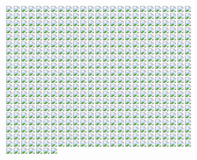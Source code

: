 ![](https://github.com/zero85258/hybrid_rudiments/tree/master/imgs/rudiments_alternated-cheese-ka-307.png)
![](https://github.com/zero85258/hybrid_rudiments/tree/master/imgs/rudiments_alternated-cheese-pataflafla-28.png)
![](https://github.com/zero85258/hybrid_rudiments/tree/master/imgs/rudiments_alternated-pataflafla-27.png)
![](https://github.com/zero85258/hybrid_rudiments/tree/master/imgs/rudiments_alternated-pataflaka-309.png)
![](https://github.com/zero85258/hybrid_rudiments/tree/master/imgs/rudiments_alternated-pattyacue-157.png)
![](https://github.com/zero85258/hybrid_rudiments/tree/master/imgs/rudiments_alternated-swiss-tap-drag-391.png)
![](https://github.com/zero85258/hybrid_rudiments/tree/master/imgs/rudiments_alternating-flyz-273.png)
![](https://github.com/zero85258/hybrid_rudiments/tree/master/imgs/rudiments_alternating-four-note-swiss-army-triplet-461.png)
![](https://github.com/zero85258/hybrid_rudiments/tree/master/imgs/rudiments_alternating-hertas-269.png)
![](https://github.com/zero85258/hybrid_rudiments/tree/master/imgs/rudiments_alternating-hertas-with-same-hand-accents-271.png)
![](https://github.com/zero85258/hybrid_rudiments/tree/master/imgs/rudiments_alternating-hertas-with-upbeat-accents-270.png)
![](https://github.com/zero85258/hybrid_rudiments/tree/master/imgs/rudiments_alternating-one-handed-tap-drag-242.png)
![](https://github.com/zero85258/hybrid_rudiments/tree/master/imgs/rudiments_alternating-pattys-162.png)
![](https://github.com/zero85258/hybrid_rudiments/tree/master/imgs/rudiments_alternating-single-stroke-five-249.png)
![](https://github.com/zero85258/hybrid_rudiments/tree/master/imgs/rudiments_alternating-single-stroke-five-with-upbeat-accents-250.png)
![](https://github.com/zero85258/hybrid_rudiments/tree/master/imgs/rudiments_alternating-single-stroke-four-245.png)
![](https://github.com/zero85258/hybrid_rudiments/tree/master/imgs/rudiments_alternating-single-stroke-nine-247.png)
![](https://github.com/zero85258/hybrid_rudiments/tree/master/imgs/rudiments_alternating-single-stroke-seven-246.png)
![](https://github.com/zero85258/hybrid_rudiments/tree/master/imgs/rudiments_alternating-single-stroke-six-248.png)
![](https://github.com/zero85258/hybrid_rudiments/tree/master/imgs/rudiments_alternating-single-stroke-three-244.png)
![](https://github.com/zero85258/hybrid_rudiments/tree/master/imgs/rudiments_alternating-swiss-army-triplet-144.png)
![](https://github.com/zero85258/hybrid_rudiments/tree/master/imgs/rudiments_alternating-swiss-flam-drag-266.png)
![](https://github.com/zero85258/hybrid_rudiments/tree/master/imgs/rudiments_backward-eggbeaters-399.png)
![](https://github.com/zero85258/hybrid_rudiments/tree/master/imgs/rudiments_beater-paradiddle-206.png)
![](https://github.com/zero85258/hybrid_rudiments/tree/master/imgs/rudiments_bee-report-508.png)
![](https://github.com/zero85258/hybrid_rudiments/tree/master/imgs/rudiments_berger-lesson-25-113.png)
![](https://github.com/zero85258/hybrid_rudiments/tree/master/imgs/rudiments_blurz-132.png)
![](https://github.com/zero85258/hybrid_rudiments/tree/master/imgs/rudiments_book-mark-41.png)
![](https://github.com/zero85258/hybrid_rudiments/tree/master/imgs/rudiments_book-report-1.png)
![](https://github.com/zero85258/hybrid_rudiments/tree/master/imgs/rudiments_book-report-variations-353.png)
![](https://github.com/zero85258/hybrid_rudiments/tree/master/imgs/rudiments_book-report-with-extra-credit-232.png)
![](https://github.com/zero85258/hybrid_rudiments/tree/master/imgs/rudiments_brille-stroke-241.png)
![](https://github.com/zero85258/hybrid_rudiments/tree/master/imgs/rudiments_buguda-chickens-267.png)
![](https://github.com/zero85258/hybrid_rudiments/tree/master/imgs/rudiments_buzz-flaps-400.png)
![](https://github.com/zero85258/hybrid_rudiments/tree/master/imgs/rudiments_buzzadiddle-268.png)
![](https://github.com/zero85258/hybrid_rudiments/tree/master/imgs/rudiments_casey-claw-42.png)
![](https://github.com/zero85258/hybrid_rudiments/tree/master/imgs/rudiments_change-ups-110.png)
![](https://github.com/zero85258/hybrid_rudiments/tree/master/imgs/rudiments_chatachichi-43.png)
![](https://github.com/zero85258/hybrid_rudiments/tree/master/imgs/rudiments_cheese-2.png)
![](https://github.com/zero85258/hybrid_rudiments/tree/master/imgs/rudiments_cheese-3-2-1-473.png)
![](https://github.com/zero85258/hybrid_rudiments/tree/master/imgs/rudiments_cheese-accent-193.png)
![](https://github.com/zero85258/hybrid_rudiments/tree/master/imgs/rudiments_cheese-back-flip-45.png)
![](https://github.com/zero85258/hybrid_rudiments/tree/master/imgs/rudiments_cheese-berger-222.png)
![](https://github.com/zero85258/hybrid_rudiments/tree/master/imgs/rudiments_cheese-chain-46.png)
![](https://github.com/zero85258/hybrid_rudiments/tree/master/imgs/rudiments_cheese-chatachichi-397.png)
![](https://github.com/zero85258/hybrid_rudiments/tree/master/imgs/rudiments_cheese-chutichuhs-40.png)
![](https://github.com/zero85258/hybrid_rudiments/tree/master/imgs/rudiments_cheese-chutra-cheese-119.png)
![](https://github.com/zero85258/hybrid_rudiments/tree/master/imgs/rudiments_cheese-doctoral-thesis-354.png)
![](https://github.com/zero85258/hybrid_rudiments/tree/master/imgs/rudiments_cheese-double-paradiddle-48.png)
![](https://github.com/zero85258/hybrid_rudiments/tree/master/imgs/rudiments_cheese-double-paradiddle-diddle-439.png)
![](https://github.com/zero85258/hybrid_rudiments/tree/master/imgs/rudiments_cheese-double-parafladdle-diddle-499.png)
![](https://github.com/zero85258/hybrid_rudiments/tree/master/imgs/rudiments_cheese-dragateenth-395.png)
![](https://github.com/zero85258/hybrid_rudiments/tree/master/imgs/rudiments_cheese-drags-216.png)
![](https://github.com/zero85258/hybrid_rudiments/tree/master/imgs/rudiments_cheese-five-chatachichi-398.png)
![](https://github.com/zero85258/hybrid_rudiments/tree/master/imgs/rudiments_cheese-five-stroke-paradiddle-286.png)
![](https://github.com/zero85258/hybrid_rudiments/tree/master/imgs/rudiments_cheese-flama-chuck-184.png)
![](https://github.com/zero85258/hybrid_rudiments/tree/master/imgs/rudiments_cheese-flama-chucka-diddle-182.png)
![](https://github.com/zero85258/hybrid_rudiments/tree/master/imgs/rudiments_cheese-flama-diddly-447.png)
![](https://github.com/zero85258/hybrid_rudiments/tree/master/imgs/rudiments_cheese-flamacue-swiss-149.png)
![](https://github.com/zero85258/hybrid_rudiments/tree/master/imgs/rudiments_cheese-flamalet-478.png)
![](https://github.com/zero85258/hybrid_rudiments/tree/master/imgs/rudiments_cheese-flammed-zigiddy-bops-312.png)
![](https://github.com/zero85258/hybrid_rudiments/tree/master/imgs/rudiments_cheese-fubars-51.png)
![](https://github.com/zero85258/hybrid_rudiments/tree/master/imgs/rudiments_cheese-inverted-threes-54.png)
![](https://github.com/zero85258/hybrid_rudiments/tree/master/imgs/rudiments_cheese-ka-55.png)
![](https://github.com/zero85258/hybrid_rudiments/tree/master/imgs/rudiments_cheese-para-pa-diddle-401.png)
![](https://github.com/zero85258/hybrid_rudiments/tree/master/imgs/rudiments_cheese-paradiddle-47.png)
![](https://github.com/zero85258/hybrid_rudiments/tree/master/imgs/rudiments_cheese-paradiddle-diddle-50.png)
![](https://github.com/zero85258/hybrid_rudiments/tree/master/imgs/rudiments_cheese-paradiddle-diddle-a-135.png)
![](https://github.com/zero85258/hybrid_rudiments/tree/master/imgs/rudiments_cheese-paradiddle-diddle-diddle-279.png)
![](https://github.com/zero85258/hybrid_rudiments/tree/master/imgs/rudiments_cheese-paradiddle-flafla-474.png)
![](https://github.com/zero85258/hybrid_rudiments/tree/master/imgs/rudiments_cheese-parafladdle-diddle-diddle-496.png)
![](https://github.com/zero85258/hybrid_rudiments/tree/master/imgs/rudiments_cheese-pataflafla-3.png)
![](https://github.com/zero85258/hybrid_rudiments/tree/master/imgs/rudiments_cheese-quickity-klotz-504.png)
![](https://github.com/zero85258/hybrid_rudiments/tree/master/imgs/rudiments_cheese-quickity-klotz-kicked-up-a-notch-505.png)
![](https://github.com/zero85258/hybrid_rudiments/tree/master/imgs/rudiments_cheese-ripits-472.png)
![](https://github.com/zero85258/hybrid_rudiments/tree/master/imgs/rudiments_cheese-roll-56.png)
![](https://github.com/zero85258/hybrid_rudiments/tree/master/imgs/rudiments_cheese-shirley-murphy-470.png)
![](https://github.com/zero85258/hybrid_rudiments/tree/master/imgs/rudiments_cheese-single-274.png)
![](https://github.com/zero85258/hybrid_rudiments/tree/master/imgs/rudiments_cheese-swiss-double-paradiddle-388.png)
![](https://github.com/zero85258/hybrid_rudiments/tree/master/imgs/rudiments_cheese-swiss-triple-paradiddle-389.png)
![](https://github.com/zero85258/hybrid_rudiments/tree/master/imgs/rudiments_cheese-triple-paradiddle-49.png)
![](https://github.com/zero85258/hybrid_rudiments/tree/master/imgs/rudiments_cheese-triplet-pataflafla-210.png)
![](https://github.com/zero85258/hybrid_rudiments/tree/master/imgs/rudiments_cheese-zigiddy-bops-313.png)
![](https://github.com/zero85258/hybrid_rudiments/tree/master/imgs/rudiments_cheesea-flamacue-diddle-155.png)
![](https://github.com/zero85258/hybrid_rudiments/tree/master/imgs/rudiments_cheeseacue-147.png)
![](https://github.com/zero85258/hybrid_rudiments/tree/master/imgs/rudiments_cheeseacue-drag-158.png)
![](https://github.com/zero85258/hybrid_rudiments/tree/master/imgs/rudiments_cheeseacue-five-152.png)
![](https://github.com/zero85258/hybrid_rudiments/tree/master/imgs/rudiments_cheeseafladdle-118.png)
![](https://github.com/zero85258/hybrid_rudiments/tree/master/imgs/rudiments_cheeseasingle-261.png)
![](https://github.com/zero85258/hybrid_rudiments/tree/master/imgs/rudiments_cheesecha-44.png)
![](https://github.com/zero85258/hybrid_rudiments/tree/master/imgs/rudiments_cheesed-deviled-eggs-396.png)
![](https://github.com/zero85258/hybrid_rudiments/tree/master/imgs/rudiments_cheesy-pancakes-215.png)
![](https://github.com/zero85258/hybrid_rudiments/tree/master/imgs/rudiments_chewbacca-diddle-509.png)
![](https://github.com/zero85258/hybrid_rudiments/tree/master/imgs/rudiments_chinese-fives-213.png)
![](https://github.com/zero85258/hybrid_rudiments/tree/master/imgs/rudiments_choo-choo-4.png)
![](https://github.com/zero85258/hybrid_rudiments/tree/master/imgs/rudiments_chuck-cheese-237.png)
![](https://github.com/zero85258/hybrid_rudiments/tree/master/imgs/rudiments_chumbly-bumkinsteen-218.png)
![](https://github.com/zero85258/hybrid_rudiments/tree/master/imgs/rudiments_churruckitahs-6.png)
![](https://github.com/zero85258/hybrid_rudiments/tree/master/imgs/rudiments_chut-cheese-7.png)
![](https://github.com/zero85258/hybrid_rudiments/tree/master/imgs/rudiments_chutichuhs-8.png)
![](https://github.com/zero85258/hybrid_rudiments/tree/master/imgs/rudiments_chutra-cheese-9.png)
![](https://github.com/zero85258/hybrid_rudiments/tree/master/imgs/rudiments_chutuddas-57.png)
![](https://github.com/zero85258/hybrid_rudiments/tree/master/imgs/rudiments_crazy-harry-280.png)
![](https://github.com/zero85258/hybrid_rudiments/tree/master/imgs/rudiments_cupcakes-511.png)
![](https://github.com/zero85258/hybrid_rudiments/tree/master/imgs/rudiments_delayed-dragadiddle-385.png)
![](https://github.com/zero85258/hybrid_rudiments/tree/master/imgs/rudiments_deviled-eggs-12.png)
![](https://github.com/zero85258/hybrid_rudiments/tree/master/imgs/rudiments_didda-let-202.png)
![](https://github.com/zero85258/hybrid_rudiments/tree/master/imgs/rudiments_diddle-egg-five-58.png)
![](https://github.com/zero85258/hybrid_rudiments/tree/master/imgs/rudiments_diddle-flafla-59.png)
![](https://github.com/zero85258/hybrid_rudiments/tree/master/imgs/rudiments_diddle-herta-60.png)
![](https://github.com/zero85258/hybrid_rudiments/tree/master/imgs/rudiments_displaced-flamacue-197.png)
![](https://github.com/zero85258/hybrid_rudiments/tree/master/imgs/rudiments_displaced-flamacue-with-diddle-on-three-281.png)
![](https://github.com/zero85258/hybrid_rudiments/tree/master/imgs/rudiments_displaced-flamacue-with-diddles-on-one-and-three-282.png)
![](https://github.com/zero85258/hybrid_rudiments/tree/master/imgs/rudiments_doctor-rion-133.png)
![](https://github.com/zero85258/hybrid_rudiments/tree/master/imgs/rudiments_doctoral-thesis-61.png)
![](https://github.com/zero85258/hybrid_rudiments/tree/master/imgs/rudiments_double-accented-single-flam-drag-63.png)
![](https://github.com/zero85258/hybrid_rudiments/tree/master/imgs/rudiments_double-dragadiddle-380.png)
![](https://github.com/zero85258/hybrid_rudiments/tree/master/imgs/rudiments_double-flam-drag-10.png)
![](https://github.com/zero85258/hybrid_rudiments/tree/master/imgs/rudiments_double-flam-drag-diddle-486.png)
![](https://github.com/zero85258/hybrid_rudiments/tree/master/imgs/rudiments_double-flam-drag-diddle-diddle-487.png)
![](https://github.com/zero85258/hybrid_rudiments/tree/master/imgs/rudiments_double-flam-drag-triple-paradiddle-488.png)
![](https://github.com/zero85258/hybrid_rudiments/tree/master/imgs/rudiments_double-flam-flam-paradiddle-191.png)
![](https://github.com/zero85258/hybrid_rudiments/tree/master/imgs/rudiments_double-flamacue-196.png)
![](https://github.com/zero85258/hybrid_rudiments/tree/master/imgs/rudiments_double-flammed-mill-109.png)
![](https://github.com/zero85258/hybrid_rudiments/tree/master/imgs/rudiments_double-flammed-swiss-army-triplet-64.png)
![](https://github.com/zero85258/hybrid_rudiments/tree/master/imgs/rudiments_double-para-flamadiddle-379.png)
![](https://github.com/zero85258/hybrid_rudiments/tree/master/imgs/rudiments_double-para-swiss-flam-drags-355.png)
![](https://github.com/zero85258/hybrid_rudiments/tree/master/imgs/rudiments_double-paradiddle-diddle-408.png)
![](https://github.com/zero85258/hybrid_rudiments/tree/master/imgs/rudiments_double-paradiddle-diddle-nine-stroke-roll-409.png)
![](https://github.com/zero85258/hybrid_rudiments/tree/master/imgs/rudiments_double-paradiddle-flamacue-223.png)
![](https://github.com/zero85258/hybrid_rudiments/tree/master/imgs/rudiments_double-paradiddle-flamacue-with-flam-on-five-283.png)
![](https://github.com/zero85258/hybrid_rudiments/tree/master/imgs/rudiments_double-parafladdle-diddle-497.png)
![](https://github.com/zero85258/hybrid_rudiments/tree/master/imgs/rudiments_double-ratamaflam-140.png)
![](https://github.com/zero85258/hybrid_rudiments/tree/master/imgs/rudiments_drag-double-paradiddle-358.png)
![](https://github.com/zero85258/hybrid_rudiments/tree/master/imgs/rudiments_drag-paradiddle-diddle-356.png)
![](https://github.com/zero85258/hybrid_rudiments/tree/master/imgs/rudiments_drag-patty-66.png)
![](https://github.com/zero85258/hybrid_rudiments/tree/master/imgs/rudiments_drag-triple-paradiddle-357.png)
![](https://github.com/zero85258/hybrid_rudiments/tree/master/imgs/rudiments_dragalet-195.png)
![](https://github.com/zero85258/hybrid_rudiments/tree/master/imgs/rudiments_dragateenth-194.png)
![](https://github.com/zero85258/hybrid_rudiments/tree/master/imgs/rudiments_eggbeaters-11.png)
![](https://github.com/zero85258/hybrid_rudiments/tree/master/imgs/rudiments_elmer-fudd-diddle-477.png)
![](https://github.com/zero85258/hybrid_rudiments/tree/master/imgs/rudiments_essay-217.png)
![](https://github.com/zero85258/hybrid_rudiments/tree/master/imgs/rudiments_fifty-five-510.png)
![](https://github.com/zero85258/hybrid_rudiments/tree/master/imgs/rudiments_five-stroke-diddle-herta-314.png)
![](https://github.com/zero85258/hybrid_rudiments/tree/master/imgs/rudiments_five-stroke-dragadiddle-412.png)
![](https://github.com/zero85258/hybrid_rudiments/tree/master/imgs/rudiments_five-stroke-flamtas-315.png)
![](https://github.com/zero85258/hybrid_rudiments/tree/master/imgs/rudiments_five-stroke-herta-253.png)
![](https://github.com/zero85258/hybrid_rudiments/tree/master/imgs/rudiments_five-stroke-paradiddle-203.png)
![](https://github.com/zero85258/hybrid_rudiments/tree/master/imgs/rudiments_five-stroke-paradiddle-herta-255.png)
![](https://github.com/zero85258/hybrid_rudiments/tree/master/imgs/rudiments_five-stroke-paradiddle-rudy-mental-316.png)
![](https://github.com/zero85258/hybrid_rudiments/tree/master/imgs/rudiments_flaflam-drag-68.png)
![](https://github.com/zero85258/hybrid_rudiments/tree/master/imgs/rudiments_flam-a-flam-291.png)
![](https://github.com/zero85258/hybrid_rudiments/tree/master/imgs/rudiments_flam-accent-2-239.png)
![](https://github.com/zero85258/hybrid_rudiments/tree/master/imgs/rudiments_flam-accent-drag-151.png)
![](https://github.com/zero85258/hybrid_rudiments/tree/master/imgs/rudiments_flam-accent-roll-219.png)
![](https://github.com/zero85258/hybrid_rudiments/tree/master/imgs/rudiments_flam-beaters-69.png)
![](https://github.com/zero85258/hybrid_rudiments/tree/master/imgs/rudiments_flam-beats-112.png)
![](https://github.com/zero85258/hybrid_rudiments/tree/master/imgs/rudiments_flam-change-ups-111.png)
![](https://github.com/zero85258/hybrid_rudiments/tree/master/imgs/rudiments_flam-cheese-paradiddle-32.png)
![](https://github.com/zero85258/hybrid_rudiments/tree/master/imgs/rudiments_flam-devils-318.png)
![](https://github.com/zero85258/hybrid_rudiments/tree/master/imgs/rudiments_flam-double-paradiddle-71.png)
![](https://github.com/zero85258/hybrid_rudiments/tree/master/imgs/rudiments_flam-double-paradiddle-diddle-437.png)
![](https://github.com/zero85258/hybrid_rudiments/tree/master/imgs/rudiments_flam-double-paradiddle-diddle-nine-stroke-roll-440.png)
![](https://github.com/zero85258/hybrid_rudiments/tree/master/imgs/rudiments_flam-double-parafladdle-diddle-498.png)
![](https://github.com/zero85258/hybrid_rudiments/tree/master/imgs/rudiments_flam-drag-a-poo-319.png)
![](https://github.com/zero85258/hybrid_rudiments/tree/master/imgs/rudiments_flam-drag-chatachichi-359.png)
![](https://github.com/zero85258/hybrid_rudiments/tree/master/imgs/rudiments_flam-drag-chutichuhs-479.png)
![](https://github.com/zero85258/hybrid_rudiments/tree/master/imgs/rudiments_flam-drag-double-paradiddle-236.png)
![](https://github.com/zero85258/hybrid_rudiments/tree/master/imgs/rudiments_flam-drag-double-paradiddle-diddle-441.png)
![](https://github.com/zero85258/hybrid_rudiments/tree/master/imgs/rudiments_flam-drag-double-parafladdle-diddle-500.png)
![](https://github.com/zero85258/hybrid_rudiments/tree/master/imgs/rudiments_flam-drag-five-stroke-paradiddle-285.png)
![](https://github.com/zero85258/hybrid_rudiments/tree/master/imgs/rudiments_flam-drag-flafla-29.png)
![](https://github.com/zero85258/hybrid_rudiments/tree/master/imgs/rudiments_flam-drag-flamadiddle-360.png)
![](https://github.com/zero85258/hybrid_rudiments/tree/master/imgs/rudiments_flam-drag-flamafladdle-361.png)
![](https://github.com/zero85258/hybrid_rudiments/tree/master/imgs/rudiments_flam-drag-paradiddle-70.png)
![](https://github.com/zero85258/hybrid_rudiments/tree/master/imgs/rudiments_flam-drag-paradiddle-diddle-362.png)
![](https://github.com/zero85258/hybrid_rudiments/tree/master/imgs/rudiments_flam-drag-parafladdle-363.png)
![](https://github.com/zero85258/hybrid_rudiments/tree/master/imgs/rudiments_flam-drag-pataflafla-diddle-364.png)
![](https://github.com/zero85258/hybrid_rudiments/tree/master/imgs/rudiments_flam-drag-quickity-klotz-506.png)
![](https://github.com/zero85258/hybrid_rudiments/tree/master/imgs/rudiments_flam-drag-single-262.png)
![](https://github.com/zero85258/hybrid_rudiments/tree/master/imgs/rudiments_flam-drag-triple-paradiddle-365.png)
![](https://github.com/zero85258/hybrid_rudiments/tree/master/imgs/rudiments_flam-dragadiddle-diddle-366.png)
![](https://github.com/zero85258/hybrid_rudiments/tree/master/imgs/rudiments_flam-eight-stroke-roll-422.png)
![](https://github.com/zero85258/hybrid_rudiments/tree/master/imgs/rudiments_flam-eleven-stroke-roll-403.png)
![](https://github.com/zero85258/hybrid_rudiments/tree/master/imgs/rudiments_flam-eleven-triple-paradiddle-406.png)
![](https://github.com/zero85258/hybrid_rudiments/tree/master/imgs/rudiments_flam-fifteen-stroke-roll-418.png)
![](https://github.com/zero85258/hybrid_rudiments/tree/master/imgs/rudiments_flam-five-14.png)
![](https://github.com/zero85258/hybrid_rudiments/tree/master/imgs/rudiments_flam-five-double-drag-diddle-490.png)
![](https://github.com/zero85258/hybrid_rudiments/tree/master/imgs/rudiments_flam-five-double-paradiddle-367.png)
![](https://github.com/zero85258/hybrid_rudiments/tree/master/imgs/rudiments_flam-five-double-paradiddle-diddle-442.png)
![](https://github.com/zero85258/hybrid_rudiments/tree/master/imgs/rudiments_flam-five-double-parafladdle-diddle-501.png)
![](https://github.com/zero85258/hybrid_rudiments/tree/master/imgs/rudiments_flam-five-drag-diddle-491.png)
![](https://github.com/zero85258/hybrid_rudiments/tree/master/imgs/rudiments_flam-five-drag-diddle-diddle-492.png)
![](https://github.com/zero85258/hybrid_rudiments/tree/master/imgs/rudiments_flam-five-drag-paradiddle-493.png)
![](https://github.com/zero85258/hybrid_rudiments/tree/master/imgs/rudiments_flam-five-flafla-30.png)
![](https://github.com/zero85258/hybrid_rudiments/tree/master/imgs/rudiments_flam-five-paradiddle-84.png)
![](https://github.com/zero85258/hybrid_rudiments/tree/master/imgs/rudiments_flam-five-paradiddle-diddle-369.png)
![](https://github.com/zero85258/hybrid_rudiments/tree/master/imgs/rudiments_flam-five-patty-72.png)
![](https://github.com/zero85258/hybrid_rudiments/tree/master/imgs/rudiments_flam-five-quickity-klotz-507.png)
![](https://github.com/zero85258/hybrid_rudiments/tree/master/imgs/rudiments_flam-five-single-263.png)
![](https://github.com/zero85258/hybrid_rudiments/tree/master/imgs/rudiments_flam-five-superdiddle-287.png)
![](https://github.com/zero85258/hybrid_rudiments/tree/master/imgs/rudiments_flam-five-tapafladdle-372.png)
![](https://github.com/zero85258/hybrid_rudiments/tree/master/imgs/rudiments_flam-five-triple-paradiddle-368.png)
![](https://github.com/zero85258/hybrid_rudiments/tree/master/imgs/rudiments_flam-flam-16.png)
![](https://github.com/zero85258/hybrid_rudiments/tree/master/imgs/rudiments_flam-flam-flamadiddle-122.png)
![](https://github.com/zero85258/hybrid_rudiments/tree/master/imgs/rudiments_flam-flam-tap-199.png)
![](https://github.com/zero85258/hybrid_rudiments/tree/master/imgs/rudiments_flam-flamalet-168.png)
![](https://github.com/zero85258/hybrid_rudiments/tree/master/imgs/rudiments_flam-four-flams-126.png)
![](https://github.com/zero85258/hybrid_rudiments/tree/master/imgs/rudiments_flam-four-stroke-roll-423.png)
![](https://github.com/zero85258/hybrid_rudiments/tree/master/imgs/rudiments_flam-fourteen-stroke-roll-419.png)
![](https://github.com/zero85258/hybrid_rudiments/tree/master/imgs/rudiments_flam-hertas-174.png)
![](https://github.com/zero85258/hybrid_rudiments/tree/master/imgs/rudiments_flam-invention-1-175.png)
![](https://github.com/zero85258/hybrid_rudiments/tree/master/imgs/rudiments_flam-jiggers-264.png)
![](https://github.com/zero85258/hybrid_rudiments/tree/master/imgs/rudiments_flam-mill-drag-265.png)
![](https://github.com/zero85258/hybrid_rudiments/tree/master/imgs/rudiments_flam-muppets-306.png)
![](https://github.com/zero85258/hybrid_rudiments/tree/master/imgs/rudiments_flam-nine-double-paradiddle-414.png)
![](https://github.com/zero85258/hybrid_rudiments/tree/master/imgs/rudiments_flam-nine-double-paradiddle-diddle-444.png)
![](https://github.com/zero85258/hybrid_rudiments/tree/master/imgs/rudiments_flam-nine-stroke-roll-288.png)
![](https://github.com/zero85258/hybrid_rudiments/tree/master/imgs/rudiments_flam-nine-triple-paradiddle-405.png)
![](https://github.com/zero85258/hybrid_rudiments/tree/master/imgs/rudiments_flam-paradiddle-diddle-a-121.png)
![](https://github.com/zero85258/hybrid_rudiments/tree/master/imgs/rudiments_flam-paradiddle-diddle-diddle-278.png)
![](https://github.com/zero85258/hybrid_rudiments/tree/master/imgs/rudiments_flam-paradiddle-five-221.png)
![](https://github.com/zero85258/hybrid_rudiments/tree/master/imgs/rudiments_flam-paradiddle-variations-73.png)
![](https://github.com/zero85258/hybrid_rudiments/tree/master/imgs/rudiments_flam-parafladdle-diddle-456.png)
![](https://github.com/zero85258/hybrid_rudiments/tree/master/imgs/rudiments_flam-parafladdle-diddle-diddle-495.png)
![](https://github.com/zero85258/hybrid_rudiments/tree/master/imgs/rudiments_flam-puguda-484.png)
![](https://github.com/zero85258/hybrid_rudiments/tree/master/imgs/rudiments_flam-roll-74.png)
![](https://github.com/zero85258/hybrid_rudiments/tree/master/imgs/rudiments_flam-seven-double-paradiddle-413.png)
![](https://github.com/zero85258/hybrid_rudiments/tree/master/imgs/rudiments_flam-seven-double-paradiddle-diddle-443.png)
![](https://github.com/zero85258/hybrid_rudiments/tree/master/imgs/rudiments_flam-seven-stroke-roll-289.png)
![](https://github.com/zero85258/hybrid_rudiments/tree/master/imgs/rudiments_flam-seven-triple-paradiddle-404.png)
![](https://github.com/zero85258/hybrid_rudiments/tree/master/imgs/rudiments_flam-seven-ups-290.png)
![](https://github.com/zero85258/hybrid_rudiments/tree/master/imgs/rudiments_flam-seventeen-stroke-roll-417.png)
![](https://github.com/zero85258/hybrid_rudiments/tree/master/imgs/rudiments_flam-single-275.png)
![](https://github.com/zero85258/hybrid_rudiments/tree/master/imgs/rudiments_flam-single-with-cheese-on-one-276.png)
![](https://github.com/zero85258/hybrid_rudiments/tree/master/imgs/rudiments_flam-single-with-cheese-on-three-277.png)
![](https://github.com/zero85258/hybrid_rudiments/tree/master/imgs/rudiments_flam-six-stroke-roll-424.png)
![](https://github.com/zero85258/hybrid_rudiments/tree/master/imgs/rudiments_flam-sixteen-stroke-roll-416.png)
![](https://github.com/zero85258/hybrid_rudiments/tree/master/imgs/rudiments_flam-stutters-75.png)
![](https://github.com/zero85258/hybrid_rudiments/tree/master/imgs/rudiments_flam-tap-double-paradiddle-370.png)
![](https://github.com/zero85258/hybrid_rudiments/tree/master/imgs/rudiments_flam-tap-paradiddle-83.png)
![](https://github.com/zero85258/hybrid_rudiments/tree/master/imgs/rudiments_flam-tap-paradiddle-diddle-459.png)
![](https://github.com/zero85258/hybrid_rudiments/tree/master/imgs/rudiments_flam-tap-triple-paradiddle-371.png)
![](https://github.com/zero85258/hybrid_rudiments/tree/master/imgs/rudiments_flam-ten-stroke-roll-421.png)
![](https://github.com/zero85258/hybrid_rudiments/tree/master/imgs/rudiments_flam-thirteen-stroke-roll-402.png)
![](https://github.com/zero85258/hybrid_rudiments/tree/master/imgs/rudiments_flam-thirteen-triple-paradiddle-407.png)
![](https://github.com/zero85258/hybrid_rudiments/tree/master/imgs/rudiments_flam-triple-paradiddle-76.png)
![](https://github.com/zero85258/hybrid_rudiments/tree/master/imgs/rudiments_flam-triple-stroke-roll-77.png)
![](https://github.com/zero85258/hybrid_rudiments/tree/master/imgs/rudiments_flam-twelve-stroke-roll-420.png)
![](https://github.com/zero85258/hybrid_rudiments/tree/master/imgs/rudiments_flam-upbeat-diddles-320.png)
![](https://github.com/zero85258/hybrid_rudiments/tree/master/imgs/rudiments_flam-upbeat-five-257.png)
![](https://github.com/zero85258/hybrid_rudiments/tree/master/imgs/rudiments_flama-chuck-178.png)
![](https://github.com/zero85258/hybrid_rudiments/tree/master/imgs/rudiments_flama-chucka-diddle-180.png)
![](https://github.com/zero85258/hybrid_rudiments/tree/master/imgs/rudiments_flama-diddle-diddle-176.png)
![](https://github.com/zero85258/hybrid_rudiments/tree/master/imgs/rudiments_flama-diddly-446.png)
![](https://github.com/zero85258/hybrid_rudiments/tree/master/imgs/rudiments_flama-flama-flam-flam-125.png)
![](https://github.com/zero85258/hybrid_rudiments/tree/master/imgs/rudiments_flama-flama-flam-tap-124.png)
![](https://github.com/zero85258/hybrid_rudiments/tree/master/imgs/rudiments_flama-flamacue-diddle-150.png)
![](https://github.com/zero85258/hybrid_rudiments/tree/master/imgs/rudiments_flama-flive-a-tap-373.png)
![](https://github.com/zero85258/hybrid_rudiments/tree/master/imgs/rudiments_flama-singles-463.png)
![](https://github.com/zero85258/hybrid_rudiments/tree/master/imgs/rudiments_flama-swiss-army-triplet-185.png)
![](https://github.com/zero85258/hybrid_rudiments/tree/master/imgs/rudiments_flama-tap-flafla-374.png)
![](https://github.com/zero85258/hybrid_rudiments/tree/master/imgs/rudiments_flamacue-a-cue-177.png)
![](https://github.com/zero85258/hybrid_rudiments/tree/master/imgs/rudiments_flamacue-a-diddle-172.png)
![](https://github.com/zero85258/hybrid_rudiments/tree/master/imgs/rudiments_flamacue-a-flafla-189.png)
![](https://github.com/zero85258/hybrid_rudiments/tree/master/imgs/rudiments_flamacue-diddle-82.png)
![](https://github.com/zero85258/hybrid_rudiments/tree/master/imgs/rudiments_flamacue-drag-156.png)
![](https://github.com/zero85258/hybrid_rudiments/tree/master/imgs/rudiments_flamacue-five-153.png)
![](https://github.com/zero85258/hybrid_rudiments/tree/master/imgs/rudiments_flamacue-swiss-148.png)
![](https://github.com/zero85258/hybrid_rudiments/tree/master/imgs/rudiments_flamadiddle-flam-flam-138.png)
![](https://github.com/zero85258/hybrid_rudiments/tree/master/imgs/rudiments_flamalet-183.png)
![](https://github.com/zero85258/hybrid_rudiments/tree/master/imgs/rudiments_flamasingle-260.png)
![](https://github.com/zero85258/hybrid_rudiments/tree/master/imgs/rudiments_flamatapz-259.png)
![](https://github.com/zero85258/hybrid_rudiments/tree/master/imgs/rudiments_flamdiddle-186.png)
![](https://github.com/zero85258/hybrid_rudiments/tree/master/imgs/rudiments_flamill-drags-81.png)
![](https://github.com/zero85258/hybrid_rudiments/tree/master/imgs/rudiments_flammed-3-2-1-17.png)
![](https://github.com/zero85258/hybrid_rudiments/tree/master/imgs/rudiments_flammed-alternated-swiss-tap-drag-392.png)
![](https://github.com/zero85258/hybrid_rudiments/tree/master/imgs/rudiments_flammed-alternating-single-stroke-four-327.png)
![](https://github.com/zero85258/hybrid_rudiments/tree/master/imgs/rudiments_flammed-alternating-single-stroke-nine-328.png)
![](https://github.com/zero85258/hybrid_rudiments/tree/master/imgs/rudiments_flammed-alternating-single-stroke-seven-329.png)
![](https://github.com/zero85258/hybrid_rudiments/tree/master/imgs/rudiments_flammed-alternating-single-stroke-six-330.png)
![](https://github.com/zero85258/hybrid_rudiments/tree/master/imgs/rudiments_flammed-alternating-single-stroke-three-331.png)
![](https://github.com/zero85258/hybrid_rudiments/tree/master/imgs/rudiments_flammed-backward-eggbeaters-476.png)
![](https://github.com/zero85258/hybrid_rudiments/tree/master/imgs/rudiments_flammed-chinese-fives-481.png)
![](https://github.com/zero85258/hybrid_rudiments/tree/master/imgs/rudiments_flammed-double-mill-80.png)
![](https://github.com/zero85258/hybrid_rudiments/tree/master/imgs/rudiments_flammed-doubles-65.png)
![](https://github.com/zero85258/hybrid_rudiments/tree/master/imgs/rudiments_flammed-eggbeaters-475.png)
![](https://github.com/zero85258/hybrid_rudiments/tree/master/imgs/rudiments_flammed-five-stroke-paradiddle-284.png)
![](https://github.com/zero85258/hybrid_rudiments/tree/master/imgs/rudiments_flammed-lesson-25-321.png)
![](https://github.com/zero85258/hybrid_rudiments/tree/master/imgs/rudiments_flammed-para-pa-diddle-292.png)
![](https://github.com/zero85258/hybrid_rudiments/tree/master/imgs/rudiments_flammed-ravioli-231.png)
![](https://github.com/zero85258/hybrid_rudiments/tree/master/imgs/rudiments_flammed-ripits-471.png)
![](https://github.com/zero85258/hybrid_rudiments/tree/master/imgs/rudiments_flammed-shirley-murphy-469.png)
![](https://github.com/zero85258/hybrid_rudiments/tree/master/imgs/rudiments_flammed-single-ratamacue-235.png)
![](https://github.com/zero85258/hybrid_rudiments/tree/master/imgs/rudiments_flammed-single-stroke-four-322.png)
![](https://github.com/zero85258/hybrid_rudiments/tree/master/imgs/rudiments_flammed-single-stroke-nine-323.png)
![](https://github.com/zero85258/hybrid_rudiments/tree/master/imgs/rudiments_flammed-single-stroke-seven-324.png)
![](https://github.com/zero85258/hybrid_rudiments/tree/master/imgs/rudiments_flammed-single-stroke-six-325.png)
![](https://github.com/zero85258/hybrid_rudiments/tree/master/imgs/rudiments_flammed-single-stroke-three-326.png)
![](https://github.com/zero85258/hybrid_rudiments/tree/master/imgs/rudiments_flammed-swiss-tap-drag-394.png)
![](https://github.com/zero85258/hybrid_rudiments/tree/master/imgs/rudiments_flammed-triplets-79.png)
![](https://github.com/zero85258/hybrid_rudiments/tree/master/imgs/rudiments_flammed-zigiddy-bops-311.png)
![](https://github.com/zero85258/hybrid_rudiments/tree/master/imgs/rudiments_flamtaplets-220.png)
![](https://github.com/zero85258/hybrid_rudiments/tree/master/imgs/rudiments_flamtas-78.png)
![](https://github.com/zero85258/hybrid_rudiments/tree/master/imgs/rudiments_flim-swiss-triplet-293.png)
![](https://github.com/zero85258/hybrid_rudiments/tree/master/imgs/rudiments_flive-a-flam-375.png)
![](https://github.com/zero85258/hybrid_rudiments/tree/master/imgs/rudiments_flive-flafla-tap-376.png)
![](https://github.com/zero85258/hybrid_rudiments/tree/master/imgs/rudiments_flow-five-130.png)
![](https://github.com/zero85258/hybrid_rudiments/tree/master/imgs/rudiments_flyz-272.png)
![](https://github.com/zero85258/hybrid_rudiments/tree/master/imgs/rudiments_four-flam-flam-flamadiddle-145.png)
![](https://github.com/zero85258/hybrid_rudiments/tree/master/imgs/rudiments_four-note-swiss-army-triplet-204.png)
![](https://github.com/zero85258/hybrid_rudiments/tree/master/imgs/rudiments_four-stroke-cheese-fubars-294.png)
![](https://github.com/zero85258/hybrid_rudiments/tree/master/imgs/rudiments_four-stroke-flamaruff-238.png)
![](https://github.com/zero85258/hybrid_rudiments/tree/master/imgs/rudiments_four-stroke-fubars-332.png)
![](https://github.com/zero85258/hybrid_rudiments/tree/master/imgs/rudiments_four-stroke-ruff-double-paradiddle-333.png)
![](https://github.com/zero85258/hybrid_rudiments/tree/master/imgs/rudiments_four-stroke-ruff-double-ratamacue-170.png)
![](https://github.com/zero85258/hybrid_rudiments/tree/master/imgs/rudiments_four-stroke-ruff-inverted-paradiddle-334.png)
![](https://github.com/zero85258/hybrid_rudiments/tree/master/imgs/rudiments_four-stroke-ruff-paradiddle-173.png)
![](https://github.com/zero85258/hybrid_rudiments/tree/master/imgs/rudiments_four-stroke-ruff-reverse-paradiddle-335.png)
![](https://github.com/zero85258/hybrid_rudiments/tree/master/imgs/rudiments_four-stroke-ruff-single-ratamacue-169.png)
![](https://github.com/zero85258/hybrid_rudiments/tree/master/imgs/rudiments_four-stroke-ruff-triple-paradiddle-336.png)
![](https://github.com/zero85258/hybrid_rudiments/tree/master/imgs/rudiments_four-stroke-ruff-triple-ratamacue-171.png)
![](https://github.com/zero85258/hybrid_rudiments/tree/master/imgs/rudiments_four-stroke-ruffadiddle-diddle-201.png)
![](https://github.com/zero85258/hybrid_rudiments/tree/master/imgs/rudiments_four-stroke-ruffadiddle-tap-337.png)
![](https://github.com/zero85258/hybrid_rudiments/tree/master/imgs/rudiments_french-flams-123.png)
![](https://github.com/zero85258/hybrid_rudiments/tree/master/imgs/rudiments_fubars-52.png)
![](https://github.com/zero85258/hybrid_rudiments/tree/master/imgs/rudiments_fubars-fives-53.png)
![](https://github.com/zero85258/hybrid_rudiments/tree/master/imgs/rudiments_fufives-18.png)
![](https://github.com/zero85258/hybrid_rudiments/tree/master/imgs/rudiments_funky-cheese-304.png)
![](https://github.com/zero85258/hybrid_rudiments/tree/master/imgs/rudiments_funky-cheese-inverts-305.png)
![](https://github.com/zero85258/hybrid_rudiments/tree/master/imgs/rudiments_fuzz-taps-303.png)
![](https://github.com/zero85258/hybrid_rudiments/tree/master/imgs/rudiments_gallops-512.png)
![](https://github.com/zero85258/hybrid_rudiments/tree/master/imgs/rudiments_ghost-flams-20.png)
![](https://github.com/zero85258/hybrid_rudiments/tree/master/imgs/rudiments_grandmas-22.png)
![](https://github.com/zero85258/hybrid_rudiments/tree/master/imgs/rudiments_grandpas-23.png)
![](https://github.com/zero85258/hybrid_rudiments/tree/master/imgs/rudiments_grilled-cheese-452.png)
![](https://github.com/zero85258/hybrid_rudiments/tree/master/imgs/rudiments_herta-21.png)
![](https://github.com/zero85258/hybrid_rudiments/tree/master/imgs/rudiments_hertas-with-same-hand-accents-251.png)
![](https://github.com/zero85258/hybrid_rudiments/tree/master/imgs/rudiments_hertas-with-upbeat-accents-252.png)
![](https://github.com/zero85258/hybrid_rudiments/tree/master/imgs/rudiments_hulka-helicopter-86.png)
![](https://github.com/zero85258/hybrid_rudiments/tree/master/imgs/rudiments_invert-cheese-patty-209.png)
![](https://github.com/zero85258/hybrid_rudiments/tree/master/imgs/rudiments_invert-flam-fours-137.png)
![](https://github.com/zero85258/hybrid_rudiments/tree/master/imgs/rudiments_invert-patty-208.png)
![](https://github.com/zero85258/hybrid_rudiments/tree/master/imgs/rudiments_inverted-book-report-450.png)
![](https://github.com/zero85258/hybrid_rudiments/tree/master/imgs/rudiments_inverted-cheese-85.png)
![](https://github.com/zero85258/hybrid_rudiments/tree/master/imgs/rudiments_inverted-cheese-flam-tap-24.png)
![](https://github.com/zero85258/hybrid_rudiments/tree/master/imgs/rudiments_inverted-cheese-flama-chuck-181.png)
![](https://github.com/zero85258/hybrid_rudiments/tree/master/imgs/rudiments_inverted-cheese-flama-diddly-449.png)
![](https://github.com/zero85258/hybrid_rudiments/tree/master/imgs/rudiments_inverted-cheese-paradiddle-diddle-87.png)
![](https://github.com/zero85258/hybrid_rudiments/tree/master/imgs/rudiments_inverted-double-paradiddle-diddle-438.png)
![](https://github.com/zero85258/hybrid_rudiments/tree/master/imgs/rudiments_inverted-dragadiddle-384.png)
![](https://github.com/zero85258/hybrid_rudiments/tree/master/imgs/rudiments_inverted-flam-double-paradiddle-diddle-445.png)
![](https://github.com/zero85258/hybrid_rudiments/tree/master/imgs/rudiments_inverted-flam-drag-128.png)
![](https://github.com/zero85258/hybrid_rudiments/tree/master/imgs/rudiments_inverted-flam-drag-a-poo-345.png)
![](https://github.com/zero85258/hybrid_rudiments/tree/master/imgs/rudiments_inverted-flam-parafladdle-diddle-458.png)
![](https://github.com/zero85258/hybrid_rudiments/tree/master/imgs/rudiments_inverted-flam-tap-paradiddle-diddle-460.png)
![](https://github.com/zero85258/hybrid_rudiments/tree/master/imgs/rudiments_inverted-flama-chuck-179.png)
![](https://github.com/zero85258/hybrid_rudiments/tree/master/imgs/rudiments_inverted-flama-diddly-448.png)
![](https://github.com/zero85258/hybrid_rudiments/tree/master/imgs/rudiments_inverted-flama-singles-227.png)
![](https://github.com/zero85258/hybrid_rudiments/tree/master/imgs/rudiments_inverted-flamacue-drag-464.png)
![](https://github.com/zero85258/hybrid_rudiments/tree/master/imgs/rudiments_inverted-inverts-25.png)
![](https://github.com/zero85258/hybrid_rudiments/tree/master/imgs/rudiments_inverted-paradiddle-patty-159.png)
![](https://github.com/zero85258/hybrid_rudiments/tree/master/imgs/rudiments_inverted-parafladdle-diddle-457.png)
![](https://github.com/zero85258/hybrid_rudiments/tree/master/imgs/rudiments_inverted-swiss-grinders-465.png)
![](https://github.com/zero85258/hybrid_rudiments/tree/master/imgs/rudiments_inverted-tap-flam-seven-347.png)
![](https://github.com/zero85258/hybrid_rudiments/tree/master/imgs/rudiments_inverted-threes-88.png)
![](https://github.com/zero85258/hybrid_rudiments/tree/master/imgs/rudiments_inverted-triple-stroke-roll-466.png)
![](https://github.com/zero85258/hybrid_rudiments/tree/master/imgs/rudiments_irish-five-19.png)
![](https://github.com/zero85258/hybrid_rudiments/tree/master/imgs/rudiments_kramer-188.png)
![](https://github.com/zero85258/hybrid_rudiments/tree/master/imgs/rudiments_macs-89.png)
![](https://github.com/zero85258/hybrid_rudiments/tree/master/imgs/rudiments_malf-accent-454.png)
![](https://github.com/zero85258/hybrid_rudiments/tree/master/imgs/rudiments_malf-paradiddle-455.png)
![](https://github.com/zero85258/hybrid_rudiments/tree/master/imgs/rudiments_malf-tap-90.png)
![](https://github.com/zero85258/hybrid_rudiments/tree/master/imgs/rudiments_malfs-26.png)
![](https://github.com/zero85258/hybrid_rudiments/tree/master/imgs/rudiments_nf-480.png)
![](https://github.com/zero85258/hybrid_rudiments/tree/master/imgs/rudiments_nice-n-easy-129.png)
![](https://github.com/zero85258/hybrid_rudiments/tree/master/imgs/rudiments_nuttchada-134.png)
![](https://github.com/zero85258/hybrid_rudiments/tree/master/imgs/rudiments_octadiddle-tron-224.png)
![](https://github.com/zero85258/hybrid_rudiments/tree/master/imgs/rudiments_odd-3-even-3-482.png)
![](https://github.com/zero85258/hybrid_rudiments/tree/master/imgs/rudiments_one-handed-five-102.png)
![](https://github.com/zero85258/hybrid_rudiments/tree/master/imgs/rudiments_one-handed-flam-drag-13.png)
![](https://github.com/zero85258/hybrid_rudiments/tree/master/imgs/rudiments_one-handed-flam-five-15.png)
![](https://github.com/zero85258/hybrid_rudiments/tree/master/imgs/rudiments_one-handed-tap-drag-393.png)
![](https://github.com/zero85258/hybrid_rudiments/tree/master/imgs/rudiments_opies-91.png)
![](https://github.com/zero85258/hybrid_rudiments/tree/master/imgs/rudiments_overeasy-114.png)
![](https://github.com/zero85258/hybrid_rudiments/tree/master/imgs/rudiments_para-flam-flam-127.png)
![](https://github.com/zero85258/hybrid_rudiments/tree/master/imgs/rudiments_para-flamadiddle-136.png)
![](https://github.com/zero85258/hybrid_rudiments/tree/master/imgs/rudiments_para-pa-diddle-207.png)
![](https://github.com/zero85258/hybrid_rudiments/tree/master/imgs/rudiments_parabuzzle-92.png)
![](https://github.com/zero85258/hybrid_rudiments/tree/master/imgs/rudiments_paradiddle-diddle-a-120.png)
![](https://github.com/zero85258/hybrid_rudiments/tree/master/imgs/rudiments_paradiddle-diddle-diddle-229.png)
![](https://github.com/zero85258/hybrid_rudiments/tree/master/imgs/rudiments_paradiddle-diddle-herta-348.png)
![](https://github.com/zero85258/hybrid_rudiments/tree/master/imgs/rudiments_paradiddle-five-228.png)
![](https://github.com/zero85258/hybrid_rudiments/tree/master/imgs/rudiments_paradiddle-flafla-93.png)
![](https://github.com/zero85258/hybrid_rudiments/tree/master/imgs/rudiments_paradiddle-flamtas-349.png)
![](https://github.com/zero85258/hybrid_rudiments/tree/master/imgs/rudiments_paradiddle-herta-254.png)
![](https://github.com/zero85258/hybrid_rudiments/tree/master/imgs/rudiments_paradiddle-with-cheese-on-four-240.png)
![](https://github.com/zero85258/hybrid_rudiments/tree/master/imgs/rudiments_parafladdle-117.png)
![](https://github.com/zero85258/hybrid_rudiments/tree/master/imgs/rudiments_parafladdle-diddle-383.png)
![](https://github.com/zero85258/hybrid_rudiments/tree/master/imgs/rudiments_parafladdle-diddle-diddle-494.png)
![](https://github.com/zero85258/hybrid_rudiments/tree/master/imgs/rudiments_pataflaka-308.png)
![](https://github.com/zero85258/hybrid_rudiments/tree/master/imgs/rudiments_patty-five-160.png)
![](https://github.com/zero85258/hybrid_rudiments/tree/master/imgs/rudiments_patty-flam-tap-164.png)
![](https://github.com/zero85258/hybrid_rudiments/tree/master/imgs/rudiments_patty-flamacue-five-161.png)
![](https://github.com/zero85258/hybrid_rudiments/tree/master/imgs/rudiments_patty-invert-167.png)
![](https://github.com/zero85258/hybrid_rudiments/tree/master/imgs/rudiments_patty-seven-98.png)
![](https://github.com/zero85258/hybrid_rudiments/tree/master/imgs/rudiments_patty-six-211.png)
![](https://github.com/zero85258/hybrid_rudiments/tree/master/imgs/rudiments_pattya-diddle-163.png)
![](https://github.com/zero85258/hybrid_rudiments/tree/master/imgs/rudiments_pattya-flam-tap-165.png)
![](https://github.com/zero85258/hybrid_rudiments/tree/master/imgs/rudiments_pattya-invert-166.png)
![](https://github.com/zero85258/hybrid_rudiments/tree/master/imgs/rudiments_pattyacue-154.png)
![](https://github.com/zero85258/hybrid_rudiments/tree/master/imgs/rudiments_plutnduh-31.png)
![](https://github.com/zero85258/hybrid_rudiments/tree/master/imgs/rudiments_poly-flam-drag-97.png)
![](https://github.com/zero85258/hybrid_rudiments/tree/master/imgs/rudiments_puguda-483.png)
![](https://github.com/zero85258/hybrid_rudiments/tree/master/imgs/rudiments_quickity-klotz-502.png)
![](https://github.com/zero85258/hybrid_rudiments/tree/master/imgs/rudiments_quickity-klotz-kicked-up-a-notch-503.png)
![](https://github.com/zero85258/hybrid_rudiments/tree/master/imgs/rudiments_ratama-swiss-cheese-142.png)
![](https://github.com/zero85258/hybrid_rudiments/tree/master/imgs/rudiments_ratamaflam-139.png)
![](https://github.com/zero85258/hybrid_rudiments/tree/master/imgs/rudiments_ratamaswiss-96.png)
![](https://github.com/zero85258/hybrid_rudiments/tree/master/imgs/rudiments_ravioli-95.png)
![](https://github.com/zero85258/hybrid_rudiments/tree/master/imgs/rudiments_reverse-book-report-451.png)
![](https://github.com/zero85258/hybrid_rudiments/tree/master/imgs/rudiments_reverse-cheese-paradiddle-485.png)
![](https://github.com/zero85258/hybrid_rudiments/tree/master/imgs/rudiments_reverse-dragadiddle-382.png)
![](https://github.com/zero85258/hybrid_rudiments/tree/master/imgs/rudiments_reverse-five-225.png)
![](https://github.com/zero85258/hybrid_rudiments/tree/master/imgs/rudiments_reverse-flam-paradiddle-350.png)
![](https://github.com/zero85258/hybrid_rudiments/tree/master/imgs/rudiments_reverse-paradiddle-flafla-100.png)
![](https://github.com/zero85258/hybrid_rudiments/tree/master/imgs/rudiments_reverse-shirley-murphy-468.png)
![](https://github.com/zero85258/hybrid_rudiments/tree/master/imgs/rudiments_ripits-94.png)
![](https://github.com/zero85258/hybrid_rudiments/tree/master/imgs/rudiments_rudy-mental-33.png)
![](https://github.com/zero85258/hybrid_rudiments/tree/master/imgs/rudiments_same-hand-chatachichi-411.png)
![](https://github.com/zero85258/hybrid_rudiments/tree/master/imgs/rudiments_same-hand-cheese-paradiddle-297.png)
![](https://github.com/zero85258/hybrid_rudiments/tree/master/imgs/rudiments_same-hand-five-stroke-herta-344.png)
![](https://github.com/zero85258/hybrid_rudiments/tree/master/imgs/rudiments_same-hand-flam-accent-101.png)
![](https://github.com/zero85258/hybrid_rudiments/tree/master/imgs/rudiments_same-hand-flam-flam-103.png)
![](https://github.com/zero85258/hybrid_rudiments/tree/master/imgs/rudiments_same-hand-flam-paradiddle-296.png)
![](https://github.com/zero85258/hybrid_rudiments/tree/master/imgs/rudiments_same-hand-paradiddle-234.png)
![](https://github.com/zero85258/hybrid_rudiments/tree/master/imgs/rudiments_same-hand-reverse-paradiddle-295.png)
![](https://github.com/zero85258/hybrid_rudiments/tree/master/imgs/rudiments_same-hand-single-flammed-mill-298.png)
![](https://github.com/zero85258/hybrid_rudiments/tree/master/imgs/rudiments_seinfeld-187.png)
![](https://github.com/zero85258/hybrid_rudiments/tree/master/imgs/rudiments_shirley-murphy-34.png)
![](https://github.com/zero85258/hybrid_rudiments/tree/master/imgs/rudiments_side-cheeseadiddle-467.png)
![](https://github.com/zero85258/hybrid_rudiments/tree/master/imgs/rudiments_side-flamadiddle-226.png)
![](https://github.com/zero85258/hybrid_rudiments/tree/master/imgs/rudiments_single-backs-99.png)
![](https://github.com/zero85258/hybrid_rudiments/tree/master/imgs/rudiments_single-flam-drag-62.png)
![](https://github.com/zero85258/hybrid_rudiments/tree/master/imgs/rudiments_single-stroke-five-a-flam-377.png)
![](https://github.com/zero85258/hybrid_rudiments/tree/master/imgs/rudiments_single-stroke-five-with-upbeat-accents-258.png)
![](https://github.com/zero85258/hybrid_rudiments/tree/master/imgs/rudiments_single-stroke-flam-five-131.png)
![](https://github.com/zero85258/hybrid_rudiments/tree/master/imgs/rudiments_slevens-205.png)
![](https://github.com/zero85258/hybrid_rudiments/tree/master/imgs/rudiments_slurred-drag-426.png)
![](https://github.com/zero85258/hybrid_rudiments/tree/master/imgs/rudiments_slurred-eleven-stroke-roll-433.png)
![](https://github.com/zero85258/hybrid_rudiments/tree/master/imgs/rudiments_slurred-fifteen-stroke-roll-429.png)
![](https://github.com/zero85258/hybrid_rudiments/tree/master/imgs/rudiments_slurred-five-stroke-roll-410.png)
![](https://github.com/zero85258/hybrid_rudiments/tree/master/imgs/rudiments_slurred-four-stroke-roll-415.png)
![](https://github.com/zero85258/hybrid_rudiments/tree/master/imgs/rudiments_slurred-fourteen-stroke-roll-430.png)
![](https://github.com/zero85258/hybrid_rudiments/tree/master/imgs/rudiments_slurred-nine-stroke-roll-435.png)
![](https://github.com/zero85258/hybrid_rudiments/tree/master/imgs/rudiments_slurred-seven-stroke-roll-427.png)
![](https://github.com/zero85258/hybrid_rudiments/tree/master/imgs/rudiments_slurred-seventeen-stroke-roll-428.png)
![](https://github.com/zero85258/hybrid_rudiments/tree/master/imgs/rudiments_slurred-six-stroke-roll-425.png)
![](https://github.com/zero85258/hybrid_rudiments/tree/master/imgs/rudiments_slurred-sixteen-stroke-roll-436.png)
![](https://github.com/zero85258/hybrid_rudiments/tree/master/imgs/rudiments_slurred-ten-stroke-roll-434.png)
![](https://github.com/zero85258/hybrid_rudiments/tree/master/imgs/rudiments_slurred-thirteen-stroke-roll-431.png)
![](https://github.com/zero85258/hybrid_rudiments/tree/master/imgs/rudiments_slurred-twelve-stroke-roll-432.png)
![](https://github.com/zero85258/hybrid_rudiments/tree/master/imgs/rudiments_swiss-cheese-190.png)
![](https://github.com/zero85258/hybrid_rudiments/tree/master/imgs/rudiments_swiss-double-paradiddle-386.png)
![](https://github.com/zero85258/hybrid_rudiments/tree/master/imgs/rudiments_swiss-flam-drag-flam-tap-299.png)
![](https://github.com/zero85258/hybrid_rudiments/tree/master/imgs/rudiments_swiss-grinders-116.png)
![](https://github.com/zero85258/hybrid_rudiments/tree/master/imgs/rudiments_swiss-kick-302.png)
![](https://github.com/zero85258/hybrid_rudiments/tree/master/imgs/rudiments_swiss-pug-301.png)
![](https://github.com/zero85258/hybrid_rudiments/tree/master/imgs/rudiments_swiss-tap-drag-300.png)
![](https://github.com/zero85258/hybrid_rudiments/tree/master/imgs/rudiments_swiss-triple-paradiddle-387.png)
![](https://github.com/zero85258/hybrid_rudiments/tree/master/imgs/rudiments_swiss-tu-chada-67.png)
![](https://github.com/zero85258/hybrid_rudiments/tree/master/imgs/rudiments_swissacue-143.png)
![](https://github.com/zero85258/hybrid_rudiments/tree/master/imgs/rudiments_swissadiddle-104.png)
![](https://github.com/zero85258/hybrid_rudiments/tree/master/imgs/rudiments_tap-flam-390.png)
![](https://github.com/zero85258/hybrid_rudiments/tree/master/imgs/rudiments_tap-flam-seven-346.png)
![](https://github.com/zero85258/hybrid_rudiments/tree/master/imgs/rudiments_tapadiddle-214.png)
![](https://github.com/zero85258/hybrid_rudiments/tree/master/imgs/rudiments_three-stroke-ruff-double-paradiddle-338.png)
![](https://github.com/zero85258/hybrid_rudiments/tree/master/imgs/rudiments_three-stroke-ruff-inverted-paradiddle-341.png)
![](https://github.com/zero85258/hybrid_rudiments/tree/master/imgs/rudiments_three-stroke-ruff-paradiddle-342.png)
![](https://github.com/zero85258/hybrid_rudiments/tree/master/imgs/rudiments_three-stroke-ruff-reverse-paradiddle-339.png)
![](https://github.com/zero85258/hybrid_rudiments/tree/master/imgs/rudiments_three-stroke-ruff-triple-paradiddle-340.png)
![](https://github.com/zero85258/hybrid_rudiments/tree/master/imgs/rudiments_three-stroke-ruffadiddle-diddle-200.png)
![](https://github.com/zero85258/hybrid_rudiments/tree/master/imgs/rudiments_three-stroke-ruffadiddle-tap-343.png)
![](https://github.com/zero85258/hybrid_rudiments/tree/master/imgs/rudiments_threesome-flam-combo-453.png)
![](https://github.com/zero85258/hybrid_rudiments/tree/master/imgs/rudiments_threesomes-212.png)
![](https://github.com/zero85258/hybrid_rudiments/tree/master/imgs/rudiments_tri-flam-198.png)
![](https://github.com/zero85258/hybrid_rudiments/tree/master/imgs/rudiments_tri-octaddiddle-230.png)
![](https://github.com/zero85258/hybrid_rudiments/tree/master/imgs/rudiments_triple-acue-108.png)
![](https://github.com/zero85258/hybrid_rudiments/tree/master/imgs/rudiments_triple-dragadiddle-381.png)
![](https://github.com/zero85258/hybrid_rudiments/tree/master/imgs/rudiments_triple-flam-drag-diddle-489.png)
![](https://github.com/zero85258/hybrid_rudiments/tree/master/imgs/rudiments_triple-flam-flam-paradiddle-192.png)
![](https://github.com/zero85258/hybrid_rudiments/tree/master/imgs/rudiments_triple-flammed-swiss-army-triplets-105.png)
![](https://github.com/zero85258/hybrid_rudiments/tree/master/imgs/rudiments_triple-herta-106.png)
![](https://github.com/zero85258/hybrid_rudiments/tree/master/imgs/rudiments_triple-para-swiss-flam-drags-378.png)
![](https://github.com/zero85258/hybrid_rudiments/tree/master/imgs/rudiments_triple-ratamaflam-141.png)
![](https://github.com/zero85258/hybrid_rudiments/tree/master/imgs/rudiments_triple-stroke-tap-drag-351.png)
![](https://github.com/zero85258/hybrid_rudiments/tree/master/imgs/rudiments_triplet-pataflafla-107.png)
![](https://github.com/zero85258/hybrid_rudiments/tree/master/imgs/rudiments_tu-cha-chada-38.png)
![](https://github.com/zero85258/hybrid_rudiments/tree/master/imgs/rudiments_tu-chacha-352.png)
![](https://github.com/zero85258/hybrid_rudiments/tree/master/imgs/rudiments_tu-chada-35.png)
![](https://github.com/zero85258/hybrid_rudiments/tree/master/imgs/rudiments_tu-charles-37.png)
![](https://github.com/zero85258/hybrid_rudiments/tree/master/imgs/rudiments_tu-cheese-36.png)
![](https://github.com/zero85258/hybrid_rudiments/tree/master/imgs/rudiments_upbeat-diddles-243.png)
![](https://github.com/zero85258/hybrid_rudiments/tree/master/imgs/rudiments_upbeat-five-stroke-roll-256.png)
![](https://github.com/zero85258/hybrid_rudiments/tree/master/imgs/rudiments_vladiment-233.png)
![](https://github.com/zero85258/hybrid_rudiments/tree/master/imgs/rudiments_walt-diddles-39.png)
![](https://github.com/zero85258/hybrid_rudiments/tree/master/imgs/rudiments_zigiddy-bops-310.png)
